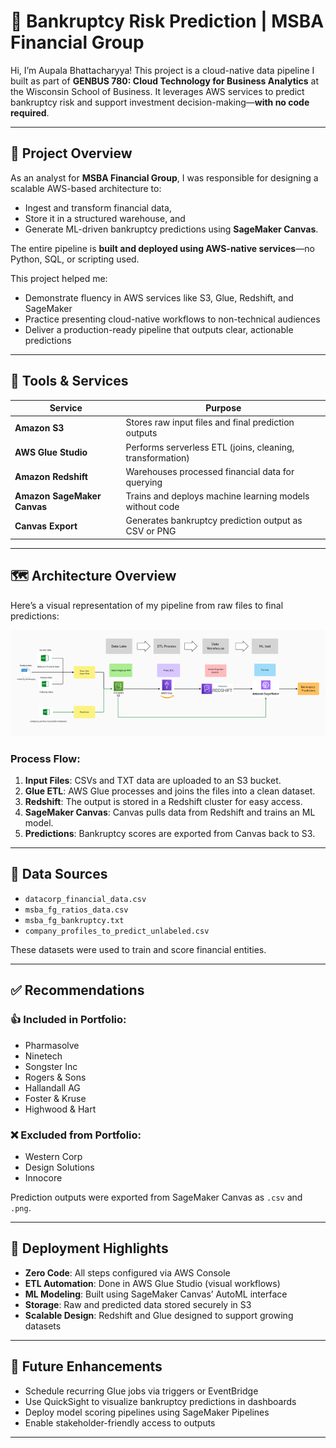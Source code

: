 # 🏦 Bankruptcy Risk Prediction | MSBA Financial Group

Hi, I’m Aupala Bhattacharyya! This project is a cloud-native data pipeline I built as part of **GENBUS 780: Cloud Technology for Business Analytics** at the Wisconsin School of Business. It leverages AWS services to predict bankruptcy risk and support investment decision-making—**with no code required**.

---

## 📌 Project Overview

As an analyst for **MSBA Financial Group**, I was responsible for designing a scalable AWS-based architecture to:
- Ingest and transform financial data,
- Store it in a structured warehouse, and
- Generate ML-driven bankruptcy predictions using **SageMaker Canvas**.

The entire pipeline is **built and deployed using AWS-native services**—no Python, SQL, or scripting used.

This project helped me:
- Demonstrate fluency in AWS services like S3, Glue, Redshift, and SageMaker
- Practice presenting cloud-native workflows to non-technical audiences
- Deliver a production-ready pipeline that outputs clear, actionable predictions

---

## 🧰 Tools & Services

| Service             | Purpose                                                      |
|---------------------|--------------------------------------------------------------|
| **Amazon S3**       | Stores raw input files and final prediction outputs          |
| **AWS Glue Studio** | Performs serverless ETL (joins, cleaning, transformation)    |
| **Amazon Redshift** | Warehouses processed financial data for querying             |
| **Amazon SageMaker Canvas** | Trains and deploys machine learning models without code |
| **Canvas Export**   | Generates bankruptcy prediction output as CSV or PNG         |

---

## 🗺 Architecture Overview

Here’s a visual representation of my pipeline from raw files to final predictions:

![AWS Pipeline Architecture](./Picture1.png)

### Process Flow:
1. **Input Files**: CSVs and TXT data are uploaded to an S3 bucket.
2. **Glue ETL**: AWS Glue processes and joins the files into a clean dataset.
3. **Redshift**: The output is stored in a Redshift cluster for easy access.
4. **SageMaker Canvas**: Canvas pulls data from Redshift and trains an ML model.
5. **Predictions**: Bankruptcy scores are exported from Canvas back to S3.

---

## 📁 Data Sources

- `datacorp_financial_data.csv`
- `msba_fg_ratios_data.csv`
- `msba_fg_bankruptcy.txt`
- `company_profiles_to_predict_unlabeled.csv`

These datasets were used to train and score financial entities.

---

## ✅ Recommendations

### 👍 Included in Portfolio:
- Pharmasolve  
- Ninetech  
- Songster Inc  
- Rogers & Sons  
- Hallandall AG  
- Foster & Kruse  
- Highwood & Hart  

### ❌ Excluded from Portfolio:
- Western Corp  
- Design Solutions  
- Innocore  

Prediction outputs were exported from SageMaker Canvas as `.csv` and `.png`.

---

## 🚀 Deployment Highlights

- **Zero Code**: All steps configured via AWS Console
- **ETL Automation**: Done in AWS Glue Studio (visual workflows)
- **ML Modeling**: Built using SageMaker Canvas’ AutoML interface
- **Storage**: Raw and predicted data stored securely in S3
- **Scalable Design**: Redshift and Glue designed to support growing datasets

---

## 🔭 Future Enhancements

- Schedule recurring Glue jobs via triggers or EventBridge
- Use QuickSight to visualize bankruptcy predictions in dashboards
- Deploy model scoring pipelines using SageMaker Pipelines
- Enable stakeholder-friendly access to outputs

---
